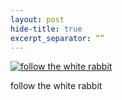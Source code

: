 ```yaml
---
layout: post
hide-title: true
excerpt_separator: “”
---
```

[![follow the white rabbit](https://dl.dropbox.com/u/4255155/blog/600/white_rabbit.jpg)](https://dl.dropbox.com/u/4255155/blog/white_rabbit.jpg) 

follow the white rabbit